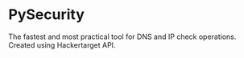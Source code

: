 # PySecurity
The fastest and most practical tool for DNS and IP check operations. Created using Hackertarget API.
